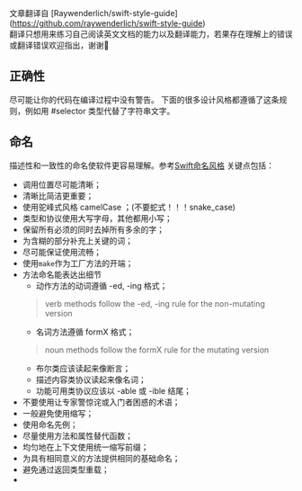 文章翻译自 [Raywenderlich/swift-style-guide] (https://github.com/raywenderlich/swift-style-guide)  
翻译只想用来练习自己阅读英文文档的能力以及翻译能力，若果存在理解上的错误或翻译错误欢迎指出，谢谢🙏 

## 正确性 
尽可能让你的代码在编译过程中没有警告。 下面的很多设计风格都遵循了这条规则，例如用 #selector 类型代替了字符串文字。

## 命名 
描述性和一致性的命名使软件更容易理解。参考[Swift命名风格](https://swift.org/documentation/api-design-guidelines/) 
关键点包括： 
 * 调用位置尽可能清晰；
 * 清晰比简洁更重要；
 * 使用驼峰式风格 camelCase ；(不要蛇式！！！snake_case)
 * 类型和协议使用大写字母，其他都用小写；
 * 保留所有必须的同时去掉所有多余的字；
 * 为含糊的部分补充上关键的词；
 * 尽可能保证使用流畅；
 * 使用`make`作为工厂方法的开端；
 * 方法命名能表达出细节
 	* 动作方法的动词遵循 -ed, -ing 格式； 
 	> verb methods follow the -ed, -ing rule for the non-mutating version 
 	* 名词方法遵循 formX 格式； 
 	> noun methods follow the formX rule for the mutating version 
 	* 布尔类应该读起来像断言； 
 	* 描述内容类协议读起来像名词； 
 	* 功能可用类协议应该以 -able 或 -ible 结尾； 
 * 不要使用让专家警惊诧或入门者困惑的术语；
 * 一般避免使用缩写；
 * 使用命名先例；
 * 尽量使用方法和属性替代函数；
 * 均匀地在上下文使用统一缩写前缀；
 * 为具有相同意义的方法提供相同的基础命名；
 * 避免通过返回类型重载；
 * 


